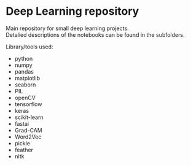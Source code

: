 # Deep Learning repository

Main repository for small deep learning projects. <br>
Detalied descriptions of the notebooks can be found in the subfolders.

Library/tools used:

- python
- numpy
- pandas
- matplotlib
- seaborn
- PIL
- openCV
- tensorflow
- keras
- scikit-learn
- fastai
- Grad-CAM
- Word2Vec
- pickle
- feather
- nltk

